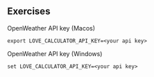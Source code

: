 ## Exercises

OpenWeather API key (Macos)
```
export LOVE_CALCULATOR_API_KEY=<your api key>
```

OpenWeather API key (Windows)
```
set LOVE_CALCULATOR_API_KEY=<your api key>
```